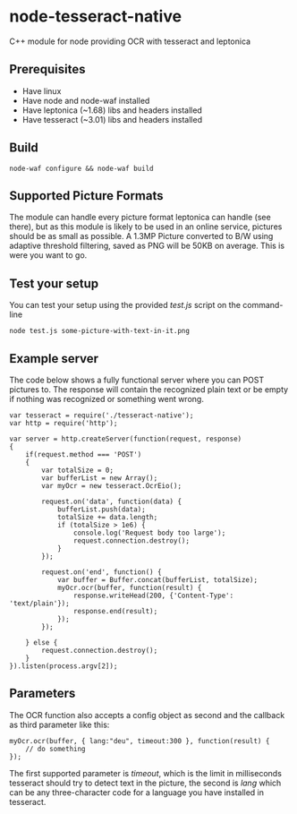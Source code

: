 node-tesseract-native
=====================

C++ module for node providing OCR with tesseract and leptonica

Prerequisites
-------------
 * Have linux
 * Have node and node-waf installed
 * Have leptonica (~1.68) libs and headers installed
 * Have tesseract (~3.01) libs and headers installed

Build
-----

    node-waf configure && node-waf build

Supported Picture Formats
-------------------------

The module can handle every picture format leptonica can handle (see there), but as this module is likely to be used in an online service, pictures should be as small as possible. A 1.3MP Picture converted to B/W using adaptive threshold filtering, saved as PNG will be 50KB on average. This is were you want to go.

Test your setup
---------------

You can test your setup using the provided *test.js* script on the command-line

    node test.js some-picture-with-text-in-it.png

Example server
--------------

The code below shows a fully functional server where you can POST pictures to. The response will contain the recognized plain text or be empty if nothing was recognized or something went wrong.

    var tesseract = require('./tesseract-native');
    var http = require('http');
    
    var server = http.createServer(function(request, response)
    {
        if(request.method === 'POST')
        {
            var totalSize = 0;
            var bufferList = new Array();
            var myOcr = new tesseract.OcrEio();
            
            request.on('data', function(data) {
                bufferList.push(data);
                totalSize += data.length;
                if (totalSize > 1e6) {
                    console.log('Request body too large');
                    request.connection.destroy();
                }
            });
            
            request.on('end', function() {
                var buffer = Buffer.concat(bufferList, totalSize);
                myOcr.ocr(buffer, function(result) {
                    response.writeHead(200, {'Content-Type': 'text/plain'});
                    response.end(result);
                });
            });
            
        } else {
            request.connection.destroy();
        }
    }).listen(process.argv[2]);
    
Parameters
----------
    
The OCR function also accepts a config object as second and the callback as third parameter like this:

    myOcr.ocr(buffer, { lang:"deu", timeout:300 }, function(result) {
        // do something
    });
    
The first supported parameter is *timeout*, which is the limit in milliseconds tesseract should try to detect text in the picture, the second is *lang* which can be any three-character code for a language you have installed in tesseract.
